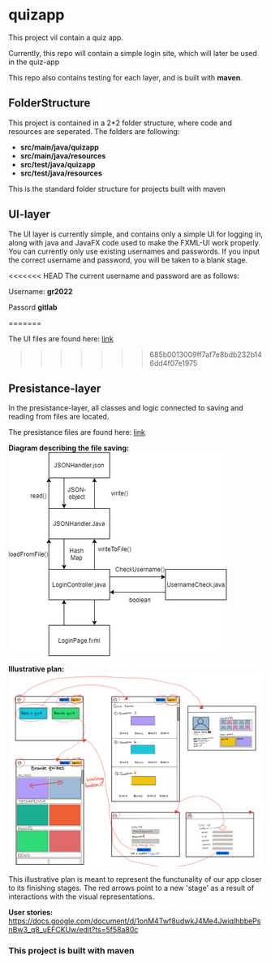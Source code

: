 # quizapp

This project vil contain a quiz app. 

Currently, this repo will contain a simple login site, which will later be used in the quiz-app

This repo also contains testing for each layer, and is built with **maven**.

## FolderStructure

This project is contained in a 2*2 folder structure, where code and resources are seperated. The folders are following:

* **src/main/java/quizapp**
* **src/main/java/resources**
* **src/test/java/quizapp**
* **src/test/java/resources**

This is the standard folder structure for projects built with maven

## UI-layer

The UI layer is currently simple, and contains only a simple UI for logging in, along with java and JavaFX code
used to make the FXML-UI work properly. You can currently only use existing usernames and passwords.
If you input the correct username and password, you will be taken to a blank stage.

<<<<<<< HEAD
The current username and password are as follows:

Username: **gr2022**

Passord **gitlab**


=======

The UI files are found here:
[link](https://gitlab.stud.idi.ntnu.no/it1901/groups-2020/gr2022/gr2022/-/tree/master/gr2022%2Fsrc%2Fmain%2Fjava%2Fquizapp%2Fui)
>>>>>>> 685b0013009ff7af7e8bdb232b146dd4f07e1975

## Presistance-layer

In the presistance-layer, all classes and logic connected to saving and reading from files are located.

The presistance files are found here:
[link](https://gitlab.stud.idi.ntnu.no/it1901/groups-2020/gr2022/gr2022/-/tree/master/gr2022%2Fsrc%2Fmain%2Fjava%2Fquizapp%2Fjson)

**Diagram describing the file saving:**
![Image of JSON diagram](Images/JSONdiagram.png)



**Illustrative plan:**
![Image of illustrative plan](Images/BrukerPlan.png)


This illustrative plan is meant to represent the functunality of our app closer to its finishing stages. The red arrows point to a new 'stage' as a result of interactions with the visual representations. 


**User stories:**
https://docs.google.com/document/d/1onM4Twf8udwkJ4Me4JwiqlhbbePsnBw3_q8_uEFCKUw/edit?ts=5f58a80c


### This project is built with maven